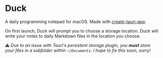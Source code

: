 # Duck

A daily programming notepad for macOS. Made with [create-tauri-app](https://github.com/tauri-apps/create-tauri-app).

On first launch, Duck will prompt you to choose a storage location. Duck will write your notes to daily Markdown files in the location you choose.

⚠️ _Due to an issue with Tauri's persistent storage plugin, you **must** store your files in a subfolder within `~/Documents`. I hope to fix this soon, sorry!_
